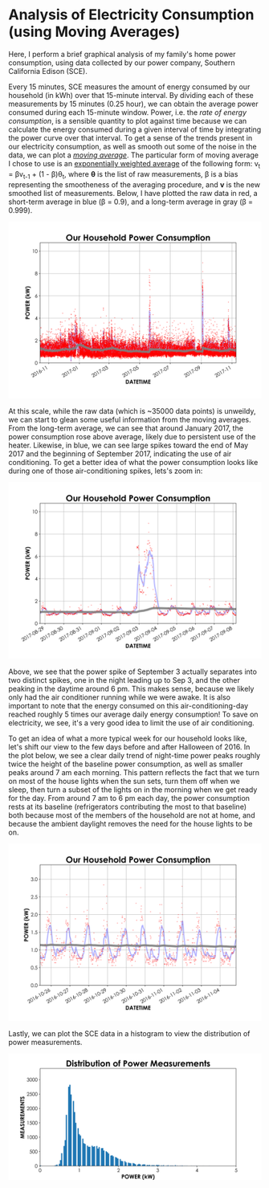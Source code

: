 # Analysis of Electricity Consumption (using Moving Averages)

Here, I perform a brief graphical analysis of my family's home power consumption, using data collected by our power company, Southern California Edison (SCE). 

Every 15 minutes, SCE measures the amount of energy consumed by our household (in kWh) over that 15-minute interval. By dividing each of these measurements by 15 minutes (0.25 hour), we can obtain the average power consumed during each 15-minute window. Power, i.e. the _rate of energy consumption_, is a sensible quantity to plot against time because we can calculate the energy consumed during a given interval of time by integrating the power curve over that interval. To get a sense of the trends present in our electricity consumption, as well as smooth out some of the noise in the data, we can plot a [_moving average_](https://en.wikipedia.org/wiki/Moving_average). The particular form of moving average I chose to use is an [exponentially weighted average](https://en.wikipedia.org/wiki/EWMA_chart) of the following form: v<sub>t</sub> = βv<sub>t-1</sub> + (1 - β)θ<sub>t</sub>, where **θ** is the list of raw measurements, β is a bias representing the smootheness of the averaging procedure, and **v** is the new smoothed list of measurements. Below, I have plotted the raw data in red, a short-term average in blue (β = 0.9), and a long-term average in gray (β = 0.999).  

![plot-1]

At this scale, while the raw data (which is ~35000 data points) is unweildy, we can start to glean some useful information from the moving averages. From the long-term average, we can see that around January 2017, the power consumption rose above average, likely due to persistent use of the heater. Likewise, in blue, we can see large spikes toward the end of May 2017 and the beginning of September 2017, indicating the use of air conditioning. To get a better idea of what the power consumption looks like during one of those air-conditioning spikes, lets's zoom in: 

![plot-2]

Above, we see that the power spike of September 3 actually separates into two distinct spikes, one in the night leading up to Sep 3, and the other peaking in the daytime around 6 pm. This makes sense, because we likely only had the air conditioner running while we were awake. It is also important to note that the energy consumed on this air-conditioning-day reached roughly 5 times our average daily energy consumption! To save on electricity, we see, it's a very good idea to limit the use of air conditioning.

To get an idea of what a more typical week for our household looks like, let's shift our view to the few days before and after Halloween of 2016. In the plot below, we see a clear daily trend of night-time power peaks roughly twice the height of the baseline power consumption, as well as smaller peaks around 7 am each morning. This pattern reflects the fact that we turn on most of the house lights when the sun sets, turn them off when we sleep, then turn a subset of the lights on in the morning when we get ready for the day. From around 7 am to 6 pm each day, the power consumption rests at its baseline (refrigerators contributing the most to that baseline) both because most of the members of the household are not at home, and because the ambient daylight removes the need for the house lights to be on.      

![plot-3]

Lastly, we can plot the SCE data in a histogram to view the distribution of power measurements. 

![hist-1]

[plot-1]: https://raw.githubusercontent.com/chrismbryant/electricity-analysis/master/Plots/plot_1.png
[plot-2]: https://raw.githubusercontent.com/chrismbryant/electricity-analysis/master/Plots/plot_2.png
[plot-3]: https://raw.githubusercontent.com/chrismbryant/electricity-analysis/master/Plots/plot_3.png
[hist-1]: https://raw.githubusercontent.com/chrismbryant/electricity-analysis/master/Plots/hist_1.png
